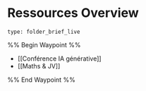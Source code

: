 # Ressources Overview
 
```ccard
type: folder_brief_live
```
 
%% Begin Waypoint %%
- [[Conférence IA générative]]
- [[Maths & JV]]

%% End Waypoint %%